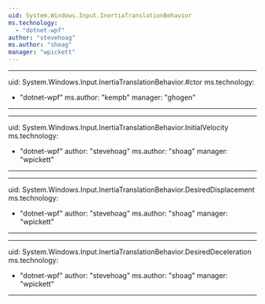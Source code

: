 ```yaml
---
uid: System.Windows.Input.InertiaTranslationBehavior
ms.technology: 
  - "dotnet-wpf"
author: "stevehoag"
ms.author: "shoag"
manager: "wpickett"
---
```


---
uid: System.Windows.Input.InertiaTranslationBehavior.#ctor
ms.technology: 
  - "dotnet-wpf"
ms.author: "kempb"
manager: "ghogen"
---

---
uid: System.Windows.Input.InertiaTranslationBehavior.InitialVelocity
ms.technology: 
  - "dotnet-wpf"
author: "stevehoag"
ms.author: "shoag"
manager: "wpickett"
---

---
uid: System.Windows.Input.InertiaTranslationBehavior.DesiredDisplacement
ms.technology: 
  - "dotnet-wpf"
author: "stevehoag"
ms.author: "shoag"
manager: "wpickett"
---

---
uid: System.Windows.Input.InertiaTranslationBehavior.DesiredDeceleration
ms.technology: 
  - "dotnet-wpf"
author: "stevehoag"
ms.author: "shoag"
manager: "wpickett"
---
